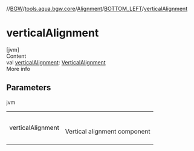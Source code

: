 //[BGW](../../../../index.md)/[tools.aqua.bgw.core](../../index.md)/[Alignment](../index.md)/[BOTTOM_LEFT](index.md)/[verticalAlignment](vertical-alignment.md)



# verticalAlignment  
[jvm]  
Content  
val [verticalAlignment](vertical-alignment.md): [VerticalAlignment](../../-vertical-alignment/index.md)  
More info  


## Parameters  
  
jvm  
  
| | |
|---|---|
| <a name="tools.aqua.bgw.core/Alignment.BOTTOM_LEFT/verticalAlignment/#/PointingToDeclaration/"></a>verticalAlignment| <a name="tools.aqua.bgw.core/Alignment.BOTTOM_LEFT/verticalAlignment/#/PointingToDeclaration/"></a><br><br>Vertical alignment component<br><br>|
  
  



